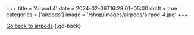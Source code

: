 +++
title = 'Airpod 4'
date = 2024-02-06T16:29:01+05:00
draft = true
categories = ['airpods']
image = '/shop/images/airpods/airpod-4.jpg'
+++


[Go back to airpods](/shop/categories/airpods/)
{.go-back}